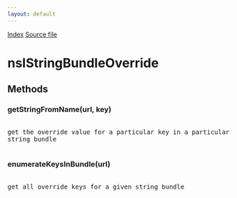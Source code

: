 ```yaml
---
layout: default
---
```

<div id='links'><a href="../index.html">Index</a>
<a href="http://dxr.mozilla.org/mozilla-central/source/intl/strres/nsIStringBundleOverride.idl">Source file</a>
</div>

# nsIStringBundleOverride #

## Methods ##

### getStringFromName(url, key) ###
<pre>  
get the override value for a particular key in a particular  
string bundle  
  
</pre>
### enumerateKeysInBundle(url) ###
<pre>  
get all override keys for a given string bundle  
  
</pre>